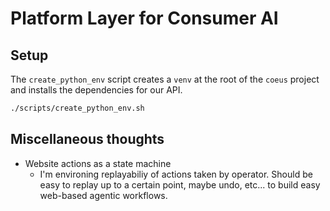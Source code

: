 # Platform Layer for Consumer AI

## Setup

The `create_python_env` script creates a `venv` at the root of the `coeus` project and installs the dependencies for our API.

```sh
./scripts/create_python_env.sh
```

## Miscellaneous thoughts

- Website actions as a state machine
  - I'm environing replayabiliy of actions taken by operator. Should be easy to replay up to a certain point, maybe undo, etc... to build easy web-based agentic workflows.
